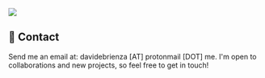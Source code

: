 ![](https://github-readme-stats.vercel.app/api?username=DavideBri&show_icons=true&theme=blueberry)
<a rel="me" href="https://hachyderm.io/@davidebri"></a>
## 📩 Contact

Send me an email at: davidebrienza [AT] protonmail [DOT] me. I'm open to collaborations and new projects, so feel free to get in touch!
